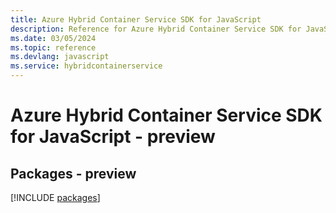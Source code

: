 ```yaml
---
title: Azure Hybrid Container Service SDK for JavaScript
description: Reference for Azure Hybrid Container Service SDK for JavaScript
ms.date: 03/05/2024
ms.topic: reference
ms.devlang: javascript
ms.service: hybridcontainerservice
---
```

# Azure Hybrid Container Service SDK for JavaScript - preview
## Packages - preview
[!INCLUDE [packages](hybrid-container-service-index.md)]
